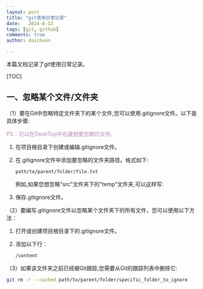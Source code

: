 ```yaml
---
layout: post
title: "git使用日常记录"
date:   2024-8-13
tags: [git, github]
comments: true
author: daichuan

---
```


本篇文档记录了git使用日常记录。

<!-- more -->

[TOC]

## 一、忽略某个文件/文件夹

（1）要在Git中忽略特定文件夹下的某个文件,您可以使用.gitignore文件。以下是具体步骤:

<span style="color:#bf84ba;">PS：可以在DeskTop中右键想要忽略的文件。</span>

1. 在项目根目录下创建或编辑.gitignore文件。

2. 在.gitignore文件中添加要忽略的文件夹路径。格式如下:

   ```bash
   path/to/parent/folder/file.txt
   ```

   例如,如果您想忽略"src"文件夹下的"temp"文件夹,可以这样写:

3. 保存.gitignore文件。

（2）要编写.gitignore文件以忽略某个文件夹下的所有文件，您可以使用以下方法：

1. 打开或创建项目根目录下的.gitignore文件。

2. 添加以下行：

   ```bash
   /content
   ```

（3）如果该文件夹之前已经被Git跟踪,您需要从Git的跟踪列表中删除它:

```bash
git rm -r --cached path/to/parent/folder/specific_folder_to_ignore
```

